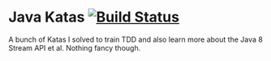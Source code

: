 # Java Katas [![Build Status](https://api.shippable.com/projects/5357ad859a3e2a0f00f1c6d1/badge/master)](https://www.shippable.com/projects/5357ad859a3e2a0f00f1c6d1)

A bunch of Katas I solved to train TDD and also learn more about the Java 8
Stream API et al. Nothing fancy though.
